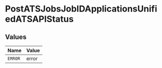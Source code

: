 # PostATSJobsJobIDApplicationsUnifiedATSAPIStatus


## Values

| Name    | Value   |
| ------- | ------- |
| `ERROR` | error   |
